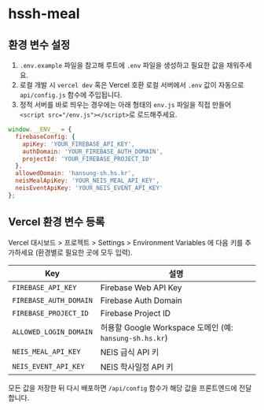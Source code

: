 # hssh-meal

## 환경 변수 설정

1. `.env.example` 파일을 참고해 루트에 `.env` 파일을 생성하고 필요한 값을 채워주세요.
2. 로컬 개발 시 `vercel dev` 혹은 Vercel 호환 로컬 서버에서 `.env` 값이 자동으로 `api/config.js` 함수에 주입됩니다.
3. 정적 서버를 바로 띄우는 경우에는 아래 형태의 `env.js` 파일을 직접 만들어 `<script src="/env.js"></script>`로 로드해주세요.

```javascript
window.__ENV__ = {
  firebaseConfig: {
    apiKey: 'YOUR_FIREBASE_API_KEY',
    authDomain: 'YOUR_FIREBASE_AUTH_DOMAIN',
    projectId: 'YOUR_FIREBASE_PROJECT_ID'
  },
  allowedDomain: 'hansung-sh.hs.kr',
  neisMealApiKey: 'YOUR_NEIS_MEAL_API_KEY',
  neisEventApiKey: 'YOUR_NEIS_EVENT_API_KEY'
};
```

## Vercel 환경 변수 등록

Vercel 대시보드 > 프로젝트 > Settings > Environment Variables 에 다음 키를 추가하세요 (환경별로 필요한 곳에 모두 입력).

| Key | 설명 |
| --- | --- |
| `FIREBASE_API_KEY` | Firebase Web API Key |
| `FIREBASE_AUTH_DOMAIN` | Firebase Auth Domain |
| `FIREBASE_PROJECT_ID` | Firebase Project ID |
| `ALLOWED_LOGIN_DOMAIN` | 허용할 Google Workspace 도메인 (예: `hansung-sh.hs.kr`) |
| `NEIS_MEAL_API_KEY` | NEIS 급식 API 키 |
| `NEIS_EVENT_API_KEY` | NEIS 학사일정 API 키 |

모든 값을 저장한 뒤 다시 배포하면 `/api/config` 함수가 해당 값을 프론트엔드에 전달합니다.
